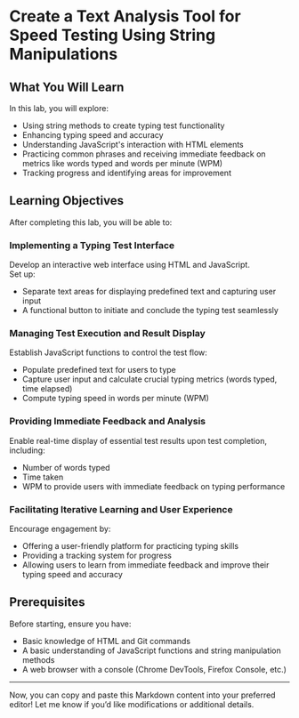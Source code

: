 # Create a Text Analysis Tool for Speed Testing Using String Manipulations

## What You Will Learn
In this lab, you will explore:
- Using string methods to create typing test functionality
- Enhancing typing speed and accuracy
- Understanding JavaScript's interaction with HTML elements
- Practicing common phrases and receiving immediate feedback on metrics like words typed and words per minute (WPM)
- Tracking progress and identifying areas for improvement

## Learning Objectives
After completing this lab, you will be able to:

### Implementing a Typing Test Interface
Develop an interactive web interface using HTML and JavaScript.  
Set up:
- Separate text areas for displaying predefined text and capturing user input
- A functional button to initiate and conclude the typing test seamlessly

### Managing Test Execution and Result Display
Establish JavaScript functions to control the test flow:
- Populate predefined text for users to type
- Capture user input and calculate crucial typing metrics (words typed, time elapsed)
- Compute typing speed in words per minute (WPM)

### Providing Immediate Feedback and Analysis
Enable real-time display of essential test results upon test completion, including:
- Number of words typed
- Time taken
- WPM to provide users with immediate feedback on typing performance

### Facilitating Iterative Learning and User Experience
Encourage engagement by:
- Offering a user-friendly platform for practicing typing skills
- Providing a tracking system for progress
- Allowing users to learn from immediate feedback and improve their typing speed and accuracy

## Prerequisites
Before starting, ensure you have:
- Basic knowledge of HTML and Git commands
- A basic understanding of JavaScript functions and string manipulation methods
- A web browser with a console (Chrome DevTools, Firefox Console, etc.)

---

Now, you can copy and paste this Markdown content into your preferred editor! Let me know if you’d like modifications or additional details.

